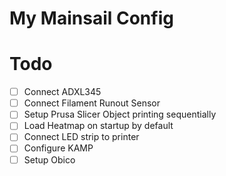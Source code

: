 # My Mainsail Config

# Todo
- [ ] Connect ADXL345
- [ ] Connect Filament Runout Sensor
- [ ] Setup Prusa Slicer Object printing sequentially
- [ ] Load Heatmap on startup by default
- [ ] Connect LED strip to printer
- [ ] Configure KAMP
- [ ] Setup Obico

